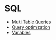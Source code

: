# SQL

- [Multi Table Queries](https://github.com/SamiJW/SQL/tree/main/Multi%20Table%20Queries)
- [Query optimization](https://github.com/SamiJW/SQL/tree/main/Query%20Optimization)
- [Variables](https://github.com/SamiJW/SQL/tree/main/Variables)
